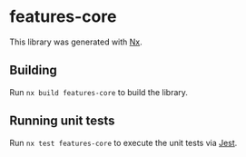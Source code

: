 # features-core

This library was generated with [Nx](https://nx.dev).

## Building

Run `nx build features-core` to build the library.

## Running unit tests

Run `nx test features-core` to execute the unit tests via [Jest](https://jestjs.io).
